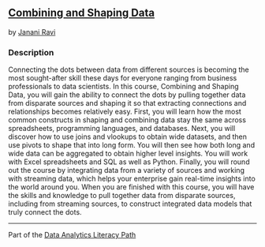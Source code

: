 ## [Combining and Shaping Data](https://app.pluralsight.com/library/courses/combining-shaping-data/table-of-contents)
by [Janani Ravi](https://app.pluralsight.com/profile/author/janani-ravi)

### Description

Connecting the dots between data from different sources is becoming the most sought-after skill these days for everyone ranging from business professionals to data scientists. In this course, Combining and Shaping Data, you will gain the ability to connect the dots by pulling together data from disparate sources and shaping it so that extracting connections and relationships becomes relatively easy. First, you will learn how the most common constructs in shaping and combining data stay the same across spreadsheets, programming languages, and databases. Next, you will discover how to use joins and vlookups to obtain wide datasets, and then use pivots to shape that into long form. You will then see how both long and wide data can be aggregated to obtain higher level insights. You will work with Excel spreadsheets and SQL as well as Python. Finally, you will round out the course by integrating data from a variety of sources and working with streaming data, which helps your enterprise gain real-time insights into the world around you. When you are finished with this course, you will have the skills and knowledge to pull together data from disparate sources, including from streaming sources, to construct integrated data models that truly connect the dots.

***

Part of the [Data Analytics Literacy Path](https://app.pluralsight.com/paths/skill/data-analytics-literacy)